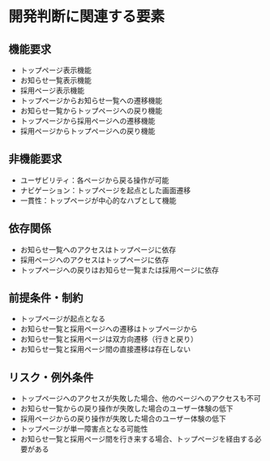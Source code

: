 # 開発判断に関連する要素

## 機能要求
- トップページ表示機能
- お知らせ一覧表示機能
- 採用ページ表示機能
- トップページからお知らせ一覧への遷移機能
- お知らせ一覧からトップページへの戻り機能
- トップページから採用ページへの遷移機能
- 採用ページからトップページへの戻り機能

## 非機能要求
- ユーザビリティ：各ページから戻る操作が可能
- ナビゲーション：トップページを起点とした画面遷移
- 一貫性：トップページが中心的なハブとして機能

## 依存関係
- お知らせ一覧へのアクセスはトップページに依存
- 採用ページへのアクセスはトップページに依存
- トップページへの戻りはお知らせ一覧または採用ページに依存

## 前提条件・制約
- トップページが起点となる
- お知らせ一覧と採用ページへの遷移はトップページから
- お知らせ一覧と採用ページは双方向遷移（行きと戻り）
- お知らせ一覧と採用ページ間の直接遷移は存在しない

## リスク・例外条件
- トップページへのアクセスが失敗した場合、他のページへのアクセスも不可
- お知らせ一覧からの戻り操作が失敗した場合のユーザー体験の低下
- 採用ページからの戻り操作が失敗した場合のユーザー体験の低下
- トップページが単一障害点となる可能性
- お知らせ一覧と採用ページ間を行き来する場合、トップページを経由する必要がある

